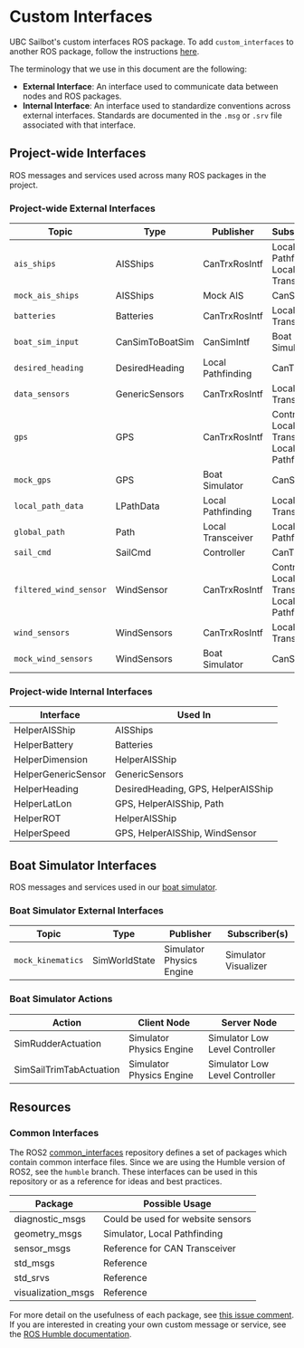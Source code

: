 # Custom Interfaces

UBC Sailbot's custom interfaces ROS package. To add `custom_interfaces` to another ROS package, follow the instructions
[here](https://docs.ros.org/en/humble/Tutorials/Beginner-Client-Libraries/Custom-ROS2-Interfaces.html#test-the-new-interfaces).

The terminology that we use in this document are the following:

- **External Interface**: An interface used to communicate data between nodes and ROS packages.
- **Internal Interface**: An interface used to standardize conventions across external interfaces. Standards are
documented in the `.msg` or `.srv` file associated with that interface.

## Project-wide Interfaces

ROS messages and services used across many ROS packages in the project.

### Project-wide External Interfaces
<!---
Formatting reminder:
1. Keep 'Type' column organized alphabetically
2. 'mock' version of topic should be after its common counterpart
--->
| Topic                  | Type            | Publisher          | Subscriber(s)                                      |
| ---------------------- | --------------  | ------------------ | -------------------------------------------------- |
| `ais_ships`            | AISShips        | CanTrxRosIntf      | Local Pathfinding, Local Transceiver               |
| `mock_ais_ships`       | AISShips        | Mock AIS           | CanSimIntf                                         |
| `batteries`            | Batteries       | CanTrxRosIntf      | Local Transceiver                                  |
| `boat_sim_input`       | CanSimToBoatSim | CanSimIntf         | Boat Simulator                                     |
| `desired_heading`      | DesiredHeading  | Local Pathfinding  | CanTrxRosIntf                                      |
| `data_sensors`         | GenericSensors  | CanTrxRosIntf      | Local Transceiver                                  |
| `gps`                  | GPS             | CanTrxRosIntf      | Controller, Local Transceiver, Local Pathfinding   |
| `mock_gps`             | GPS             | Boat Simulator     | CanSimIntf                                         |
| `local_path_data`      | LPathData       | Local Pathfinding  | Local Transceiver                                  |
| `global_path`          | Path            | Local Transceiver  | Local Pathfinding                                  |
| `sail_cmd`             | SailCmd         | Controller         | CanTrxRosIntf                                      |
| `filtered_wind_sensor` | WindSensor      | CanTrxRosIntf      | Controller, Local Transceiver, Local Pathfinding   |
| `wind_sensors`         | WindSensors     | CanTrxRosIntf      | Local Transceiver                                  |
| `mock_wind_sensors`    | WindSensors     | Boat Simulator     | CanSimIntf                                         |

### Project-wide Internal Interfaces

| Interface           | Used In                            |
| ------------------- | ---------------------------------- |
| HelperAISShip       | AISShips                           |
| HelperBattery       | Batteries                          |
| HelperDimension     | HelperAISShip                      |
| HelperGenericSensor | GenericSensors                     |
| HelperHeading       | DesiredHeading, GPS, HelperAISShip |
| HelperLatLon        | GPS, HelperAISShip, Path           |
| HelperROT           | HelperAISShip                      |
| HelperSpeed         | GPS, HelperAISShip, WindSensor     |

## Boat Simulator Interfaces

ROS messages and services used in our [boat simulator](https://github.com/UBCSailbot/boat_simulator).

### Boat Simulator External Interfaces

| Topic                  | Type           | Publisher                | Subscriber(s)                               |
| ---------------------- | -------------- | ------------------------ | ------------------------------------------- |
| `mock_kinematics`      | SimWorldState  | Simulator Physics Engine | Simulator Visualizer                        |

### Boat Simulator Actions

| Action                  | Client Node              | Server Node                    |
| ----------------------- | ------------------------ | ------------------------------ |
| SimRudderActuation      | Simulator Physics Engine | Simulator Low Level Controller |
| SimSailTrimTabActuation | Simulator Physics Engine | Simulator Low Level Controller |

## Resources

### Common Interfaces

The ROS2 [common_interfaces](https://github.com/ros2/common_interfaces/tree/humble) repository defines a set of
packages which contain common interface files. Since we are using the Humble version of ROS2, see the `humble` branch.
These interfaces can be used in this repository or as a reference for ideas and best practices.

| Package             | Possible Usage                     |
| ------------------- | ---------------------------------- |
| diagnostic_msgs     | Could be used for website sensors  |
| geometry_msgs       | Simulator, Local Pathfinding       |
| sensor_msgs         | Reference for CAN Transceiver      |
| std_msgs            | Reference                          |
| std_srvs            | Reference                          |
| visualization_msgs  | Reference                          |

For more detail on the usefulness of each package, see [this issue comment](https://github.com/UBCSailbot/custom_interfaces/issues/3#issuecomment-1626875658).
If you are interested in creating your own custom message or service, see the [ROS Humble documentation](https://docs.ros.org/en/humble/Tutorials/Beginner-Client-Libraries/Custom-ROS2-Interfaces.html).
